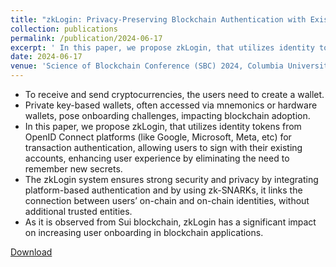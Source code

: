 ```yaml
---
title: "zkLogin: Privacy-Preserving Blockchain Authentication with Existing Credentials"
collection: publications
permalink: /publication/2024-06-17
excerpt: ' In this paper, we propose zkLogin, that utilizes identity tokens from OpenID Connect platforms (like Google, Microsoft, Meta, etc) for transaction authentication, allowing users to sign with their existing accounts, enhancing user experience by eliminating the need to remember new secrets.'
date: 2024-06-17
venue: 'Science of Blockchain Conference (SBC) 2024, Columbia University, New York, NY'
---
```


 
<ul>
<li> To receive and send cryptocurrencies, the users need to create a wallet. </li>
<li> Private key-based wallets, often accessed via mnemonics or hardware wallets, pose onboarding challenges, impacting blockchain adoption.</li>
<li> In this paper, we propose zkLogin, that utilizes identity tokens from OpenID Connect platforms (like Google, Microsoft, Meta, etc) for transaction authentication, allowing users to sign with their existing accounts, enhancing user experience by eliminating the need to remember new secrets.</li>
<li>  The zkLogin system ensures strong security and privacy by integrating platform-based authentication and by using zk-SNARKs, it links the connection between users’ on-chain and on-chain identities, without additional trusted entities.</li>
<li> As it is observed from Sui blockchain, zkLogin has a significant impact on increasing user onboarding in blockchain applications.</li>
</ul>

[Download](https://arxiv.org/pdf/2401.11735)